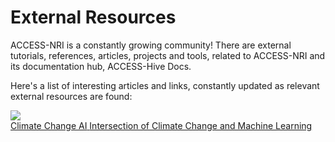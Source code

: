# External Resources

 ACCESS-NRI is a constantly growing community! There are external tutorials, references, articles, projects and tools, related to ACCESS-NRI and its documentation hub, ACCESS-Hive Docs.

 Here's a list of interesting articles and links, constantly updated as relevant external resources are found: 

 <div class="card-container">
     <a href="https://www.climatechange.ai" target="_blank" class="horizontal-card">
         <div class="card-image-container">
             <img src="/assets/climate-change-ai.jpg" class="white-background"></img> 
         </div>
         <div class="card-text-container">
             <span class="bold">Climate Change AI</span>
             <span>
                 Intersection of Climate Change and Machine Learning
             </span>
         </div>
     </a>
 </div>